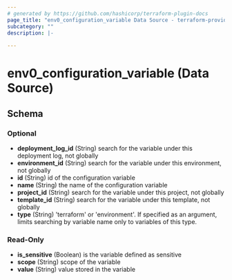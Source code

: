 ```yaml
---
# generated by https://github.com/hashicorp/terraform-plugin-docs
page_title: "env0_configuration_variable Data Source - terraform-provider-env0"
subcategory: ""
description: |-
  
---
```


# env0_configuration_variable (Data Source)





<!-- schema generated by tfplugindocs -->
## Schema

### Optional

- **deployment_log_id** (String) search for the variable under this deployment log, not globally
- **environment_id** (String) search for the variable under this environment, not globally
- **id** (String) id of the configuration variable
- **name** (String) the name of the configuration variable
- **project_id** (String) search for the variable under this project, not globally
- **template_id** (String) search for the variable under this template, not globally
- **type** (String) 'terraform' or 'environment'. If specified as an argument, limits searching by variable name only to variables of this type.

### Read-Only

- **is_sensitive** (Boolean) is the variable defined as sensitive
- **scope** (String) scope of the variable
- **value** (String) value stored in the variable


